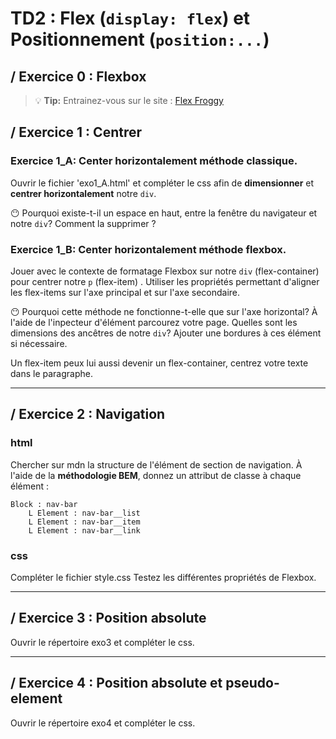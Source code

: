 # TD2 : Flex (`display: flex`) et Positionnement (`position:...`)

## / Exercice 0 : Flexbox

> :bulb: **Tip:** Entrainez-vous sur le site : [Flex Froggy](https://flexboxfroggy.com/#fr)

## / Exercice 1 : Centrer

### Exercice 1_A: Center horizontalement méthode classique.

Ouvrir le fichier 'exo1_A.html' et compléter le css afin de **dimensionner** et **centrer horizontalement** notre `div`.

😶 Pourquoi existe-t-il un espace en haut, entre la fenêtre du navigateur et notre `div`? Comment la supprimer ?

### Exercice 1_B: Center horizontalement méthode flexbox.

Jouer avec le contexte de formatage Flexbox sur notre `div` (flex-container) pour centrer notre `p` (flex-item) .
Utiliser les propriétés permettant d'aligner les flex-items sur l'axe principal et sur l'axe secondaire.

😶 Pourquoi cette méthode ne fonctionne-t-elle que sur l'axe horizontal? À l'aide de l'inpecteur d'élément parcourez votre page. Quelles sont les dimensions des ancêtres de notre `div`?
Ajouter une bordures à ces élément si nécessaire.

Un flex-item peux lui aussi devenir un flex-container, centrez votre texte dans le paragraphe.

---

## / Exercice 2 : Navigation

### html

Chercher sur mdn la structure de l'élément de section de navigation.
À l'aide de la **méthodologie BEM**, donnez un attribut de classe
à chaque élément :

```
Block : nav-bar
    L Element : nav-bar__list
    L Element : nav-bar__item
    L Element : nav-bar__link
```

### css

Compléter le fichier style.css
Testez les différentes propriétés de Flexbox.

---

## / Exercice 3 : Position absolute

Ouvrir le répertoire exo3 et compléter le css.

---

## / Exercice 4 : Position absolute et pseudo-element

Ouvrir le répertoire exo4 et compléter le css.
